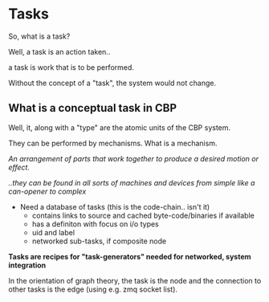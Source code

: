 # Tasks

So, what is a task? 

Well, a task is an action taken.. 

a task is work that is to be performed.

Without the concept of a "task", the system would not change.


## What is a conceptual task in CBP

Well, it, along with a "type" are the atomic units of the CBP system.

They can be performed by mechanisms. What is a mechanism.

*An arrangement of parts that work together to produce a desired motion or effect.*

*..they can be found in all sorts of machines and devices from simple like a can-opener to complex*


* Need a database of tasks (this is the code-chain.. isn't it)
  * contains links to source and cached byte-code/binaries if available
  * has a definiton with focus on i/o types
  * uid and label
  * networked sub-tasks, if composite node


**Tasks are recipes for "task-generators" needed for networked, system integration**


In the orientation of graph theory, the task is the node and the connection to other tasks is the edge (using e.g. zmq socket list).
